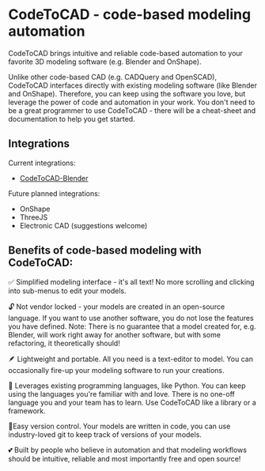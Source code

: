 # CodeToCAD - code-based modeling automation

CodeToCAD brings intuitive and reliable code-based automation to your favorite 3D modeling software (e.g. Blender and OnShape). 

Unlike other code-based CAD (e.g. CADQuery and OpenSCAD), CodeToCAD interfaces directly with existing modeling software (like Blender and OnShape). Therefore, you can keep using the software you love, but leverage the power of code and automation in your work. You don't need to be a great programmer to use CodeToCAD - there will be a cheat-sheet and documentation to help you get started.

## Integrations

Current integrations:
- [CodeToCAD-Blender](https://github.com/CodeToCad/CodeToCad-Blender)

Future planned integrations:
- OnShape
- ThreeJS
- Electronic CAD (suggestions welcome)


## Benefits of code-based modeling with CodeToCAD:

✅ Simplified modeling interface - it's all text! No more scrolling and clicking into sub-menus to edit your models.

🔓 Not vendor locked - your models are created in an open-source language. If you want to use another software, you do not lose the features you have defined. Note: There is no guarantee that a model created for, e.g. Blender, will work right away for another software, but with some refactoring, it theoretically should!

🪶 Lightweight and portable. All you need is a text-editor to model. You can occasionally fire-up your modeling software to run your creations.

💪 Leverages existing programming languages, like Python. You can keep using the languages you're familiar with and love. There is no one-off language you and your team has to learn. Use CodeToCAD like a library or a framework.

🚦Easy version control. Your models are written in code, you can use industry-loved git to keep track of versions of your models.

💕 Built by people who believe in automation and that modeling workflows should be intuitive, reliable and most importantly free and open source!

